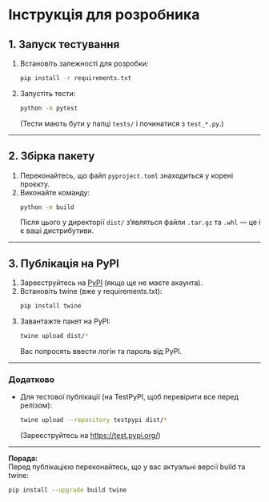 # Інструкція для розробника

## 1. Запуск тестування

1. Встановіть залежності для розробки:
   ```bash
   pip install -r requirements.txt
   ```

2. Запустіть тести:
   ```bash
   python -m pytest
   ```
   (Тести мають бути у папці `tests/` і починатися з `test_*.py`.)

---

## 2. Збірка пакету

1. Переконайтесь, що файл `pyproject.toml` знаходиться у корені проєкту.
2. Виконайте команду:
   ```bash
   python -m build
   ```
   Після цього у директорії `dist/` з’являться файли `.tar.gz` та `.whl` — це і є ваші дистрибутиви.

---

## 3. Публікація на PyPI

1. Зареєструйтесь на [PyPI](https://pypi.org/account/register/) (якщо ще не маєте акаунта).
2. Встановіть twine (вже у requirements.txt):
   ```bash
   pip install twine
   ```
3. Завантажте пакет на PyPI:
   ```bash
   twine upload dist/*
   ```
   Вас попросять ввести логін та пароль від PyPI.

---

### Додатково

- Для тестової публікації (на TestPyPI, щоб перевірити все перед релізом):
  ```bash
  twine upload --repository testpypi dist/*
  ```
  (Зареєструйтесь на https://test.pypi.org/)

---

**Порада:**  
Перед публікацією переконайтесь, що у вас актуальні версії build та twine:
```bash
pip install --upgrade build twine
``` 